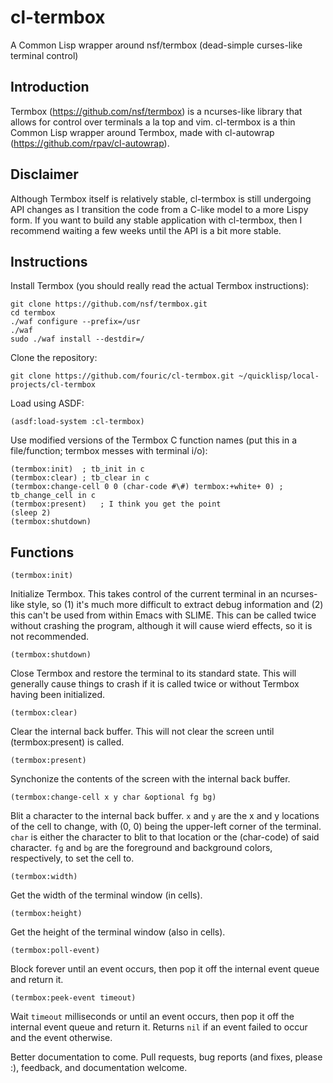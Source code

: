 # cl-termbox
A Common Lisp wrapper around nsf/termbox (dead-simple curses-like terminal control)

Introduction
------------

Termbox (https://github.com/nsf/termbox) is a ncurses-like library that allows for control over terminals a la top and vim. cl-termbox is a thin Common Lisp wrapper around Termbox, made with cl-autowrap (https://github.com/rpav/cl-autowrap).

Disclaimer
----------

Although Termbox itself is relatively stable, cl-termbox is still undergoing API changes as I transition the code from a C-like model to a more Lispy form. If you want to build any stable application with cl-termbox, then I recommend waiting a few weeks until the API is a bit more stable.

Instructions
------------

Install Termbox (you should really read the actual Termbox instructions):

    git clone https://github.com/nsf/termbox.git
    cd termbox
    ./waf configure --prefix=/usr
    ./waf
    sudo ./waf install --destdir=/

Clone the repository:

    git clone https://github.com/fouric/cl-termbox.git ~/quicklisp/local-projects/cl-termbox

Load using ASDF:

    (asdf:load-system :cl-termbox)

Use modified versions of the Termbox C function names (put this in a file/function; termbox messes with terminal i/o):

    (termbox:init)	; tb_init in c
    (termbox:clear)	; tb_clear in c
    (termbox:change-cell 0 0 (char-code #\#) termbox:+white+ 0) ; tb_change_cell in c
    (termbox:present)	; I think you get the point
    (sleep 2)
    (termbox:shutdown)

Functions
---------

    (termbox:init)

Initialize Termbox. This takes control of the current terminal in an ncurses-like style, so (1) it's much more difficult to extract debug information and (2) this can't be used from within Emacs with SLIME. This can be called twice without crashing the program, although it will cause wierd effects, so it is not recommended.

    (termbox:shutdown)

Close Termbox and restore the terminal to its standard state. This will generally cause things to crash if it is called twice or without Termbox having been initialized.

    (termbox:clear)

Clear the internal back buffer. This will not clear the screen until (termbox:present) is called.

    (termbox:present)

Synchonize the contents of the screen with the internal back buffer.

    (termbox:change-cell x y char &optional fg bg)

Blit a character to the internal back buffer. `x` and `y` are the x and y locations of the cell to change, with (0, 0) being the upper-left corner of the terminal. `char` is either the character to blit to that location or the (char-code) of said character. `fg` and `bg` are the foreground and background colors, respectively, to set the cell to.

    (termbox:width)

Get the width of the terminal window (in cells).

    (termbox:height)

Get the height of the terminal window (also in cells).

    (termbox:poll-event)

Block forever until an event occurs, then pop it off the internal event queue and return it.

    (termbox:peek-event timeout)

Wait `timeout` milliseconds or until an event occurs, then pop it off the internal event queue and return it. Returns `nil` if an event failed to occur and the event otherwise.

Better documentation to come. Pull requests, bug reports (and fixes, please :), feedback, and documentation welcome.
